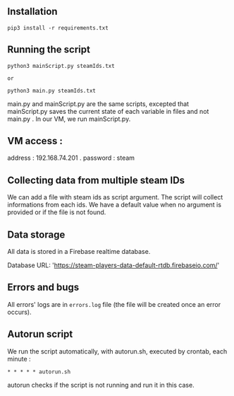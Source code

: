 ## Installation 
``
pip3 install -r requirements.txt
``

##  Running the script
```
python3 mainScript.py steamIds.txt 

or 

python3 main.py steamIds.txt 
```
main.py and mainScript.py are the same scripts, excepted that mainScript.py saves the current state of each variable in files and not main.py . In our VM, we run mainScript.py.

## VM access : 

address : 192.168.74.201 .
password : steam

##  Collecting data from multiple steam IDs

We can add a file with steam ids as script argument. The script will collect informations from each ids. We have a default value when no argument is provided or if the file is not found. 

## Data storage
All data is stored in a Firebase realtime database.

Database URL: 'https://steam-players-data-default-rtdb.firebaseio.com/'

##  Errors and bugs
All errors' logs are in ``errors.log`` file (the file will be created once an error occurs).

## Autorun script

We run the script automatically, with autorun.sh, executed by crontab, each minute : 
```
* * * * * autorun.sh
```

autorun checks if the script is not running and run it in this case.